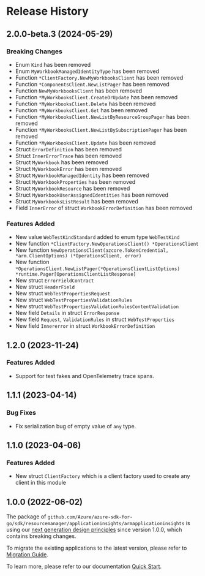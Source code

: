 # Release History

## 2.0.0-beta.3 (2024-05-29)
### Breaking Changes

- Enum `Kind` has been removed
- Enum `MyWorkbookManagedIdentityType` has been removed
- Function `*ClientFactory.NewMyWorkbooksClient` has been removed
- Function `*ComponentsClient.NewListPager` has been removed
- Function `NewMyWorkbooksClient` has been removed
- Function `*MyWorkbooksClient.CreateOrUpdate` has been removed
- Function `*MyWorkbooksClient.Delete` has been removed
- Function `*MyWorkbooksClient.Get` has been removed
- Function `*MyWorkbooksClient.NewListByResourceGroupPager` has been removed
- Function `*MyWorkbooksClient.NewListBySubscriptionPager` has been removed
- Function `*MyWorkbooksClient.Update` has been removed
- Struct `ErrorDefinition` has been removed
- Struct `InnerErrorTrace` has been removed
- Struct `MyWorkbook` has been removed
- Struct `MyWorkbookError` has been removed
- Struct `MyWorkbookManagedIdentity` has been removed
- Struct `MyWorkbookProperties` has been removed
- Struct `MyWorkbookResource` has been removed
- Struct `MyWorkbookUserAssignedIdentities` has been removed
- Struct `MyWorkbooksListResult` has been removed
- Field `InnerError` of struct `WorkbookErrorDefinition` has been removed

### Features Added

- New value `WebTestKindStandard` added to enum type `WebTestKind`
- New function `*ClientFactory.NewOperationsClient() *OperationsClient`
- New function `NewOperationsClient(azcore.TokenCredential, *arm.ClientOptions) (*OperationsClient, error)`
- New function `*OperationsClient.NewListPager(*OperationsClientListOptions) *runtime.Pager[OperationsClientListResponse]`
- New struct `ErrorFieldContract`
- New struct `HeaderField`
- New struct `WebTestPropertiesRequest`
- New struct `WebTestPropertiesValidationRules`
- New struct `WebTestPropertiesValidationRulesContentValidation`
- New field `Details` in struct `ErrorResponse`
- New field `Request`, `ValidationRules` in struct `WebTestProperties`
- New field `Innererror` in struct `WorkbookErrorDefinition`


## 1.2.0 (2023-11-24)
### Features Added

- Support for test fakes and OpenTelemetry trace spans.


## 1.1.1 (2023-04-14)
### Bug Fixes

- Fix serialization bug of empty value of `any` type.

## 1.1.0 (2023-04-06)
### Features Added

- New struct `ClientFactory` which is a client factory used to create any client in this module


## 1.0.0 (2022-06-02)

The package of `github.com/Azure/azure-sdk-for-go/sdk/resourcemanager/applicationinsights/armapplicationinsights` is using our [next generation design principles](https://azure.github.io/azure-sdk/general_introduction.html) since version 1.0.0, which contains breaking changes.

To migrate the existing applications to the latest version, please refer to [Migration Guide](https://aka.ms/azsdk/go/mgmt/migration).

To learn more, please refer to our documentation [Quick Start](https://aka.ms/azsdk/go/mgmt).